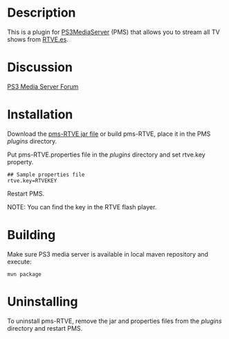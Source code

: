 Description
===========
This is a plugin for [PS3MediaServer](https://github.com/ps3mediaserver/ps3mediaserver) (PMS) that allows you to stream all TV shows from [RTVE.es](http://www.rtve.es/alacarta/).

Discussion
==========
[PS3 Media Server Forum](http://www.ps3mediaserver.org/forum/viewtopic.php?t=11219)

Installation
============
Download the [pms-RTVE jar file](https://github.com/danighieri/pms-RTVE/downloads) or build pms-RTVE, place it in the PMS *plugins* directory.

Put pms-RTVE.properties file in the *plugins* directory and set rtve.key property.

    ## Sample properties file
    rtve.key=RTVEKEY

Restart PMS.

NOTE: You can find the key in the RTVE flash player.

Building
========
Make sure PS3 media server is available in local maven repository and execute:

    mvn package

Uninstalling
============
To uninstall pms-RTVE, remove the jar and properties files from the *plugins* directory and restart PMS.

